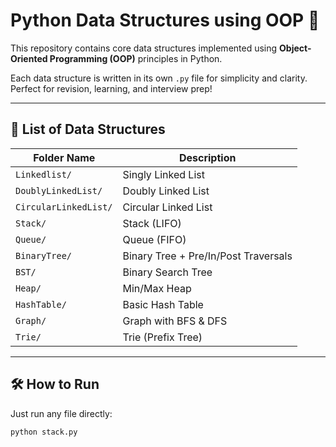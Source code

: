 # Python Data Structures using OOP 🐍

This repository contains core data structures implemented using **Object-Oriented Programming (OOP)** principles in Python.

Each data structure is written in its own `.py` file for simplicity and clarity. Perfect for revision, learning, and interview prep!

---

## 📘 List of Data Structures

| Folder Name         | Description                              |
|---------------------|------------------------------------------|
| `Linkedlist/`        | Singly Linked List                       |
| `DoublyLinkedList/`  | Doubly Linked List                       |
| `CircularLinkedList/`| Circular Linked List                     |
| `Stack/`             | Stack (LIFO)                             |
| `Queue/`             | Queue (FIFO)                             |
| `BinaryTree/`        | Binary Tree + Pre/In/Post Traversals     |
| `BST/`               | Binary Search Tree                       |
| `Heap/`              | Min/Max Heap                             |
| `HashTable/`         | Basic Hash Table                         |
| `Graph/`             | Graph with BFS & DFS                     |
| `Trie/`              | Trie (Prefix Tree)                       |

---

## 🛠️ How to Run

Just run any file directly:

```bash
python stack.py
